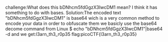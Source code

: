 challenge:What does this bDNhcm5fdGgzX3IwcDM1 mean? I think it has something to do with bases.
Solution:The encoded text "bDNhcm5fdGgzX3IwcDM1" is base64 wich is a very common method to encode your data in order to obfuscate them
we basicly use the base64 decome command from Linux
$ echo "bDNhcm5fdGgzX3IwcDM1"|base64 -d
and we get:l3arn_th3_r0p35
flag:picoCTF{l3arn_th3_r0p35}
